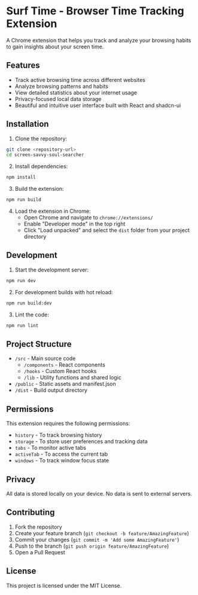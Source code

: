 # Surf Time - Browser Time Tracking Extension

A Chrome extension that helps you track and analyze your browsing habits to gain insights about your screen time.

## Features

- Track active browsing time across different websites
- Analyze browsing patterns and habits
- View detailed statistics about your internet usage
- Privacy-focused local data storage
- Beautiful and intuitive user interface built with React and shadcn-ui

## Installation

1. Clone the repository:
```sh
git clone <repository-url>
cd screen-savvy-soul-searcher
```

2. Install dependencies:
```sh
npm install
```

3. Build the extension:
```sh
npm run build
```

4. Load the extension in Chrome:
   - Open Chrome and navigate to `chrome://extensions/`
   - Enable "Developer mode" in the top right
   - Click "Load unpacked" and select the `dist` folder from your project directory

## Development

1. Start the development server:
```sh
npm run dev
```

2. For development builds with hot reload:
```sh
npm run build:dev
```

3. Lint the code:
```sh
npm run lint
```

## Project Structure

- `/src` - Main source code
  - `/components` - React components
  - `/hooks` - Custom React hooks
  - `/lib` - Utility functions and shared logic
- `/public` - Static assets and manifest.json
- `/dist` - Build output directory

## Permissions

This extension requires the following permissions:
- `history` - To track browsing history
- `storage` - To store user preferences and tracking data
- `tabs` - To monitor active tabs
- `activeTab` - To access the current tab
- `windows` - To track window focus state

## Privacy

All data is stored locally on your device. No data is sent to external servers.

## Contributing

1. Fork the repository
2. Create your feature branch (`git checkout -b feature/AmazingFeature`)
3. Commit your changes (`git commit -m 'Add some AmazingFeature'`)
4. Push to the branch (`git push origin feature/AmazingFeature`)
5. Open a Pull Request

## License

This project is licensed under the MIT License.
